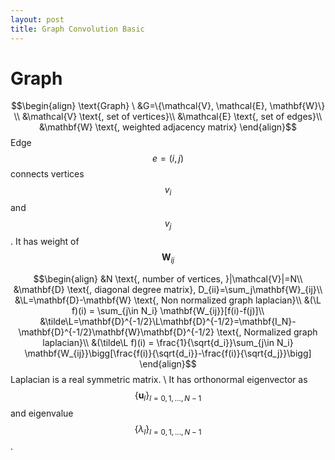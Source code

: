 ```yaml
---
layout: post
title: Graph Convolution Basic
---
```


# Graph

$$\begin{align}
\text{Graph} \ &G=\{\mathcal{V}, \mathcal{E}, \mathbf{W}\} \\
&\mathcal{V} \text{, set of vertices}\\
&\mathcal{E} \text{, set of edges}\\
&\mathbf{W} \text{, weighted adjacency matrix}
\end{align}$$
Edge $$e=(i,j)$$ connects vertices $$v_i$$ and $$v_j$$. It has weight of $$\mathbf{W}_{ij}$$

$$\begin{align}
&N \text{, number of vertices, }|\mathcal{V}|=N\\
&\mathbf{D} \text{, diagonal degree matrix}, D_{ii}=\sum_j\mathbf{W}_{ij}\\
&\L=\mathbf{D}-\mathbf{W} \text{, Non normalized graph laplacian}\\
&(\L f)(i) = \sum_{j\in N_i} \mathbf{W_{ij}}[f(i)-f(j)]\\
&\tilde\L=\mathbf{D}^{-1/2}\L\mathbf{D}^{-1/2}=\mathbf{I_N}-\mathbf{D}^{-1/2}\mathbf{W}\mathbf{D}^{-1/2} \text{, Normalized graph laplacian}\\
&(\tilde\L f)(i) = \frac{1}{\sqrt{d_i}}\sum_{j\in N_i} \mathbf{W_{ij}}\bigg[\frac{f(i)}{\sqrt{d_i}}-\frac{f(i)}{\sqrt{d_j}}\bigg]
\end{align}$$
Laplacian is a real symmetric matrix. \\
It has orthonormal eigenvector as $$\{\mathbf{u}_l\}_{l=0,1,...,N-1}$$ and eigenvalue $$\{\lambda_l\}_{l=0,1,...,N-1}$$.
